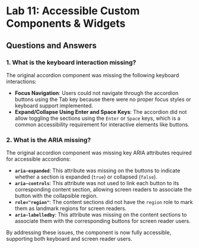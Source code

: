 
# Lab 11: Accessible Custom Components & Widgets

## Questions and Answers

### 1. What is the keyboard interaction missing?

The original accordion component was missing the following keyboard interactions:
- **Focus Navigation**: Users could not navigate through the accordion buttons using the Tab key because there were no proper focus styles or keyboard support implemented.
- **Expand/Collapse Using Enter and Space Keys**: The accordion did not allow toggling the sections using the `Enter` or `Space` keys, which is a common accessibility requirement for interactive elements like buttons.


### 2. What is the ARIA missing?

The original accordion component was missing key ARIA attributes required for accessible accordions:
- **`aria-expanded`**: This attribute was missing on the buttons to indicate whether a section is expanded (`true`) or collapsed (`false`).
- **`aria-controls`**: This attribute was not used to link each button to its corresponding content section, allowing screen readers to associate the button with the collapsible region.
- **`role="region"`**: The content sections did not have the `region` role to mark them as landmark regions for screen readers.
- **`aria-labelledby`**: This attribute was missing on the content sections to associate them with the corresponding buttons for screen reader users.

By addressing these issues, the component is now fully accessible, supporting both keyboard and screen reader users.
